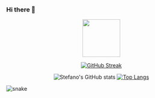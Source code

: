 ### Hi there 👋

<!--
**ramirezStefano/ramirezStefano** is a ✨ _special_ ✨ repository because its `README.md` (this file) appears on your GitHub profile.

Here are some ideas to get you started:


- 🔭 I’m currently working on ...
- 🌱 I’m currently learning ...
- 👯 I’m looking to collaborate on ...
- 🤔 I’m looking for help with ...
- 💬 Ask me about ...
- 📫 How to reach me: ...
- 😄 Pronouns: ...
- ⚡ Fun fact: ...
-->

<div id="header" align="center">
  <img src=https://media.giphy.com/media/HwBlFQZFcAoUcPHZdX/giphy.gif width="100"/>

[![GitHub Streak](https://github-readme-streak-stats.herokuapp.com?user=ramirezStefano&theme=dark&hide_border=true&mode=weekly)](https://git.io/streak-stats)

![Stefano's GitHub stats](https://github-readme-stats.vercel.app/api?username=ramirezstefano&show_icons=true&theme=highcontrast)
[![Top Langs](https://github-readme-stats.vercel.app/api/top-langs/?username=ramirezStefano)](https://github.com/ramriezStefano/github-readme-stats)

</div>

<!--   grid-snake -->

![snake](https://github.com/ramirezstefano/ramirezstefano/blob/output/github-contribution-grid-snake.svg)
